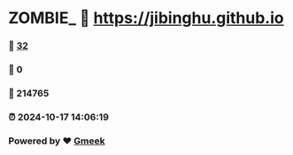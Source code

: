# ZOMBIE_ :link: https://jibinghu.github.io 
### :page_facing_up: [32](https://jibinghu.github.io/tag.html) 
### :speech_balloon: 0 
### :hibiscus: 214765 
### :alarm_clock: 2024-10-17 14:06:19 
### Powered by :heart: [Gmeek](https://github.com/Meekdai/Gmeek)

